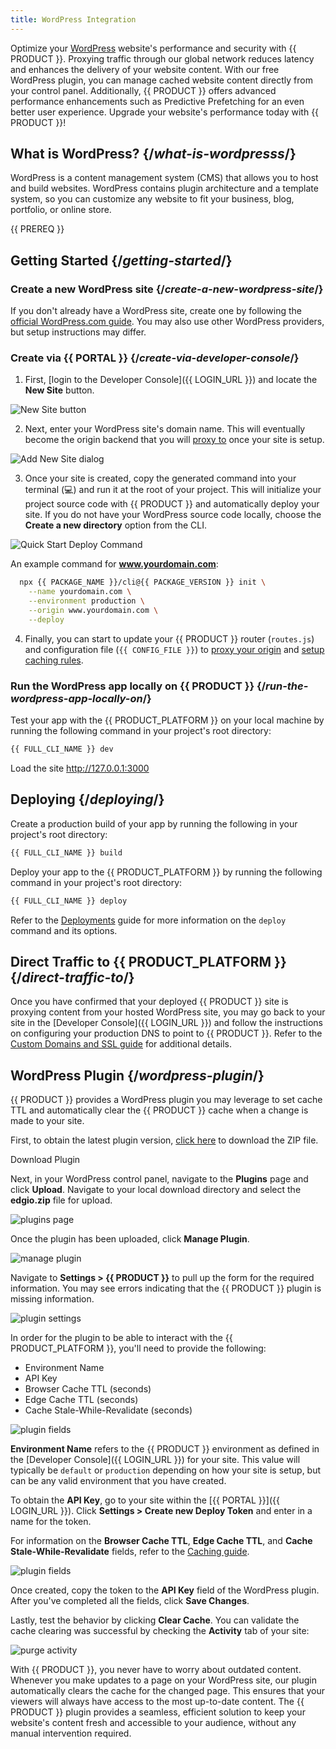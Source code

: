 ```yaml
---
title: WordPress Integration
---
```


Optimize your [WordPress](https://www.wordpress.com) website's performance and security with {{ PRODUCT }}. Proxying traffic through our global network reduces latency and enhances the delivery of your website content. With our free WordPress plugin, you can manage cached website content directly from your control panel. Additionally, {{ PRODUCT }} offers advanced performance enhancements such as Predictive Prefetching for an even better user experience. Upgrade your website's performance today with {{ PRODUCT }}!

## What is WordPress? {/*what-is-wordpresss*/}

WordPress is a content management system (CMS) that allows you to host and build websites. WordPress contains plugin architecture and a template system, so you can customize any website to fit your business, blog, portfolio, or online store.

{{ PREREQ }}

## Getting Started {/*getting-started*/}

### Create a new WordPress site {/*create-a-new-wordpress-site*/}

If you don't already have a WordPress site, create one by following the [official WordPress.com guide](https://wordpress.com/support/start/). You may also use other WordPress providers, but setup instructions may differ.

### Create via {{ PORTAL }} {/*create-via-developer-console*/}

1. First, [login to the Developer Console]({{ LOGIN_URL }}) and locate the **New Site** button.

![New Site button](/images/app-edge/new-site-button.png)

2. Next, enter your WordPress site's domain name. This will eventually become the origin backend that you will [proxy to](/guides/performance/cdn_as_code/common_routing_patterns#proxying-an-origin) once your site is setup.

![Add New Site dialog](/images/app-edge/add-new-site-dialog.png)

3. Once your site is created, copy the generated command into your terminal (💻) and run it at the root of your project. This will initialize your project source code with {{ PRODUCT }} and automatically deploy your site. If you do not have your WordPress source code locally, choose the **Create a new directory** option from the CLI.

![Quick Start Deploy Command](/images/app-edge/quickstart-deploy-command.png)

An example command for **www.yourdomain.com**:
```bash
  npx {{ PACKAGE_NAME }}/cli@{{ PACKAGE_VERSION }} init \
    --name yourdomain.com \
    --environment production \
    --origin www.yourdomain.com \
    --deploy
```

4. Finally, you can start to update your {{ PRODUCT }} router (`routes.js`) and configuration file (`{{ CONFIG_FILE }}`) to [proxy your origin](#configure-backend-to-proxy) and [setup caching rules](#configure-caching).

### Run the WordPress app locally on {{ PRODUCT }} {/*run-the-wordpress-app-locally-on*/}

Test your app with the {{ PRODUCT_PLATFORM }} on your local machine by running the following command in your project's root directory:

```bash
{{ FULL_CLI_NAME }} dev
```

Load the site http://127.0.0.1:3000

## Deploying {/*deploying*/}

Create a production build of your app by running the following in your project's root directory:

```bash
{{ FULL_CLI_NAME }} build
```

Deploy your app to the {{ PRODUCT_PLATFORM }} by running the following command in your project's root directory:

```bash
{{ FULL_CLI_NAME }} deploy
```

Refer to the [Deployments](/guides/basics/deployments) guide for more information on the `deploy` command and its options.

## Direct Traffic to {{ PRODUCT_PLATFORM }} {/*direct-traffic-to*/}

Once you have confirmed that your deployed {{ PRODUCT }} site is proxying content from your hosted WordPress site, you may go back to your site in the [Developer Console]({{ LOGIN_URL }}) and follow the instructions on configuring your production DNS to point to {{ PRODUCT }}. Refer to the [Custom Domains and SSL guide](/guides/basics/domains) for additional details.

## WordPress Plugin {/*wordpress-plugin*/}

{{ PRODUCT }} provides a WordPress plugin you may leverage to set cache TTL and automatically clear the {{ PRODUCT }} cache when a change is made to your site.

First, to obtain the latest plugin version, [click here](/archive/github/edgio/edgiowordpress/wp-content/plugins/edgio) to download the ZIP file.

<ButtonLink href="/archive/github/edgio/edgiowordpress/wp-content/plugins/edgio">
  Download Plugin
</ButtonLink>

Next, in your WordPress control panel, navigate to the **Plugins** page and click **Upload**. Navigate to your local download directory and select the **edgio.zip** file for upload.

![plugins page](/images/wordpress/plugins_page.png)

Once the plugin has been uploaded, click **Manage Plugin**.

![manage plugin](/images/wordpress/manage_plugin.png)

Navigate to **Settings > {{ PRODUCT }}** to pull up the form for the required information. You may see errors indicating that the {{ PRODUCT }} plugin is missing information. 

![plugin settings](/images/wordpress/plugin_settings.png)

In order for the plugin to be able to interact with the {{ PRODUCT_PLATFORM }}, you'll need to provide the following:

- Environment Name
- API Key
- Browser Cache TTL (seconds)
- Edge Cache TTL (seconds)
- Cache Stale-While-Revalidate (seconds)

![plugin fields](/images/wordpress/plugin_fields.png)

**Environment Name** refers to the {{ PRODUCT }} environment as defined in the [Developer Console]({{ LOGIN_URL }}) for your site. This value will typically be `default` or `production` depending on how your site is setup, but can be any valid environment that you have created.

To obtain the **API Key**, go to your site within the [{{ PORTAL }}]({{ LOGIN_URL }}). Click **Settings > Create new Deploy Token** and enter in a name for the token.

For information on the **Browser Cache TTL**, **Edge Cache TTL**, and **Cache Stale-While-Revalidate** fields, refer to the [Caching guide](/guides/performance/caching).

![plugin fields](/images/wordpress/deploy_token.png)

Once created, copy the token to the **API Key** field of the WordPress plugin. After you've completed all the fields, click **Save Changes**. 

Lastly, test the behavior by clicking **Clear Cache**. You can validate the cache clearing was successful by checking the **Activity** tab of your site:

![purge activity](/images/wordpress/purge_activity.png)

With {{ PRODUCT }}, you never have to worry about outdated content. Whenever you make updates to a page on your WordPress site, our plugin automatically clears the cache for the changed page. This ensures that your viewers will always have access to the most up-to-date content. The {{ PRODUCT }} plugin provides a seamless, efficient solution to keep your website's content fresh and accessible to your audience, without any manual intervention required.
